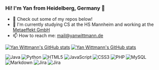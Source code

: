 ### Hi! I'm Yan from Heidelberg, Germany 👋

- 🔭 Check out some of my repos below!
- 🌱 I'm currently studying CS at the HS Mannheim and working at the [Metaeffekt GmbH](https://www.metaeffekt.de/)
- 📫 How to reach me: mail@yanwittmann.de

[![Yan Wittmann's GitHub stats](https://github-readme-stats.vercel.app/api?username=YanWittmann&theme=tokyonight)](http://yanwittmann.de)
[![Yan Wittmann's GitHub stats](https://github-readme-streak-stats.herokuapp.com/?user=YanWittmann&theme=tokyonight)](http://yanwittmann.de)

![Java](https://img.shields.io/badge/java-%23ED8B00.svg?style=for-the-badge&logo=java&logoColor=white)
![Python](https://img.shields.io/badge/python-3670A0?style=for-the-badge&logo=python&logoColor=ffdd54)
![HTML5](https://img.shields.io/badge/html5-%23E34F26.svg?style=for-the-badge&logo=html5&logoColor=white)
![JavaScript](https://img.shields.io/badge/javascript-%23323330.svg?style=for-the-badge&logo=javascript&logoColor=%23F7DF1E)
![CSS3](https://img.shields.io/badge/css3-%231572B6.svg?style=for-the-badge&logo=css3&logoColor=white)
![PHP](https://img.shields.io/badge/php-%23777BB4.svg?style=for-the-badge&logo=php&logoColor=white)
![MySQL](https://img.shields.io/badge/mysql-%2300f.svg?style=for-the-badge&logo=mysql&logoColor=white)
![Markdown](https://img.shields.io/badge/markdown-%23000000.svg?style=for-the-badge&logo=markdown&logoColor=white)
![Jira](https://img.shields.io/badge/jira-%230A0FFF.svg?style=for-the-badge&logo=jira&logoColor=white)
![Jira](https://img.shields.io/badge/confluence-%230A0FFF.svg?style=for-the-badge&logo=confluence&logoColor=white)
